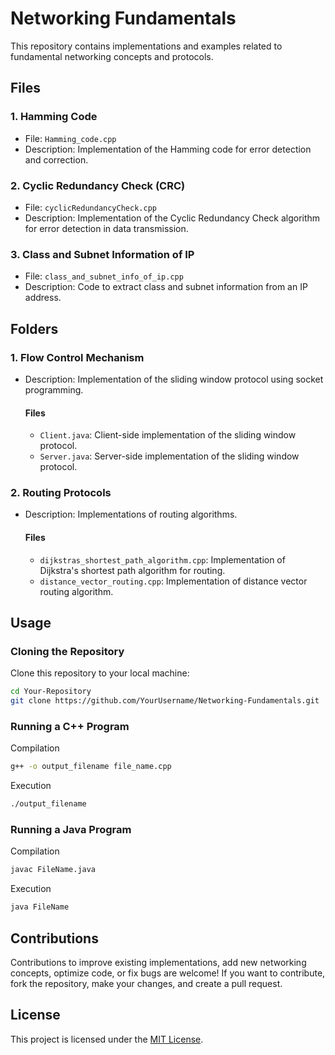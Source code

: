 # Networking Fundamentals

This repository contains implementations and examples related to fundamental networking concepts and protocols.

## Files

### 1. Hamming Code
- File: `Hamming_code.cpp`
- Description: Implementation of the Hamming code for error detection and correction.

### 2. Cyclic Redundancy Check (CRC)
- File: `cyclicRedundancyCheck.cpp`
- Description: Implementation of the Cyclic Redundancy Check algorithm for error detection in data transmission.

### 3. Class and Subnet Information of IP
- File: `class_and_subnet_info_of_ip.cpp`
- Description: Code to extract class and subnet information from an IP address.

## Folders

### 1. Flow Control Mechanism
- Description: Implementation of the sliding window protocol using socket programming.

    #### Files
    - `Client.java`: Client-side implementation of the sliding window protocol.
    - `Server.java`: Server-side implementation of the sliding window protocol.

### 2. Routing Protocols
- Description: Implementations of routing algorithms.

    #### Files
    - `dijkstras_shortest_path_algorithm.cpp`: Implementation of Dijkstra's shortest path algorithm for routing.
    - `distance_vector_routing.cpp`: Implementation of distance vector routing algorithm.

## Usage

### Cloning the Repository

Clone this repository to your local machine:

```bash
cd Your-Repository
git clone https://github.com/YourUsername/Networking-Fundamentals.git
```

### Running a C++ Program

Compilation

```bash
g++ -o output_filename file_name.cpp
```

Execution

```bash
./output_filename
```

### Running a Java Program

Compilation

```bash
javac FileName.java

```

Execution

```bash
java FileName

```
## Contributions
Contributions to improve existing implementations, add new networking concepts, optimize code, or fix bugs are welcome! If you want to contribute, fork the repository, make your changes, and create a pull request.

## License
This project is licensed under the [MIT License](LICENSE).
